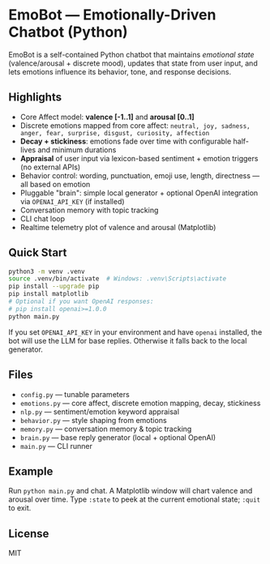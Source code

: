 
# EmoBot — Emotionally-Driven Chatbot (Python)

EmoBot is a self-contained Python chatbot that maintains *emotional state* (valence/arousal + discrete mood), 
updates that state from user input, and lets emotions influence its behavior, tone, and response decisions.

## Highlights
- Core Affect model: **valence [-1..1]** and **arousal [0..1]**
- Discrete emotions mapped from core affect: `neutral, joy, sadness, anger, fear, surprise, disgust, curiosity, affection`
- **Decay + stickiness**: emotions fade over time with configurable half-lives and minimum durations
- **Appraisal** of user input via lexicon-based sentiment + emotion triggers (no external APIs)
- Behavior control: wording, punctuation, emoji use, length, directness — all based on emotion
- Pluggable "brain": simple local generator + optional OpenAI integration via `OPENAI_API_KEY` (if installed)
- Conversation memory with topic tracking
- CLI chat loop
- Realtime telemetry plot of valence and arousal (Matplotlib)

## Quick Start

```bash
python3 -m venv .venv
source .venv/bin/activate  # Windows: .venv\Scripts\activate
pip install --upgrade pip
pip install matplotlib
# Optional if you want OpenAI responses:
# pip install openai>=1.0.0
python main.py
```

If you set `OPENAI_API_KEY` in your environment and have `openai` installed, the bot will use the LLM for base replies. 
Otherwise it falls back to the local generator.

## Files
- `config.py` — tunable parameters
- `emotions.py` — core affect, discrete emotion mapping, decay, stickiness
- `nlp.py` — sentiment/emotion keyword appraisal
- `behavior.py` — style shaping from emotions
- `memory.py` — conversation memory & topic tracking
- `brain.py` — base reply generator (local + optional OpenAI)
- `main.py` — CLI runner

## Example
Run `python main.py` and chat. A Matplotlib window will chart valence and arousal over time.
Type `:state` to peek at the current emotional state; `:quit` to exit.

## License
MIT

